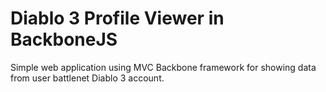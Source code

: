 # Diablo 3 Profile Viewer in BackboneJS

Simple web application using MVC Backbone framework for showing data from user battlenet Diablo 3 account.